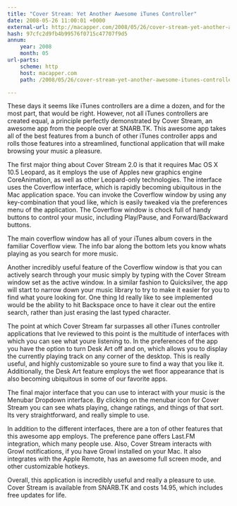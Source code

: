 ```yaml
---
title: "Cover Stream: Yet Another Awesome iTunes Controller"
date: 2008-05-26 11:00:01 +0000
external-url: http://macapper.com/2008/05/26/cover-stream-yet-another-awesome-itunes-controller/
hash: 97cfc2d9fb4b99576f0715c47707f9d5
annum:
    year: 2008
    month: 05
url-parts:
    scheme: http
    host: macapper.com
    path: /2008/05/26/cover-stream-yet-another-awesome-itunes-controller/

---
```


These days it seems like iTunes controllers are a dime a dozen, and for the most part, that would be right. However, not all iTunes controllers are created equal, a principle perfectly demonstrated by Cover Stream, an awesome app from the people over at SNARB.TK. This awesome app takes all of the best features from a bunch of other iTunes controller apps and rolls those features into a streamlined, functional application that will make browsing your music a pleasure.

The first major thing about Cover Stream 2.0 is that it requires Mac OS X 10.5 Leopard, as it employs the use of Apples new graphics engine CoreAnimation, as well as other Leopard-only technologies. The interface uses the Coverflow interface, which is rapidly becoming ubiquitous in the Mac application space. You can invoke the Coverflow window by using any key-combination that youd like, which is easily tweaked via the preferences menu of the application. The Coverflow window is chock full of handy buttons to control your music, including Play/Pause, and Forward/Backward buttons.


The main coverflow window has all of your iTunes album covers in the familiar Coverflow view. The info bar along the bottom lets you know whats playing as you search for more music.

Another incredibly useful feature of the Coverflow window is that you can actively search through your music simply by typing with the Cover Stream window set as the active window. In a similar fashion to Quicksilver, the app will start to narrow down your music library to try to make it easier for you to find what youre looking for. One thing Id really like to see implemented would be the ability to hit Backspace once to have it clear out the entire search, rather than just erasing the last typed character.



The point at which Cover Stream far surpasses all other iTunes controller applications that Ive reviewed to this point is the multitude of interfaces with which you can see what youre listening to. In the preferences of the app you have the option to turn Desk Art off and on, which allows you to display the currently playing track on any corner of the desktop. This is really useful, and highly customizable so youre sure to find a way that you like it. Additionally, the Desk Art feature employs the wet floor appearance that is also becoming ubiquitous in some of our favorite apps.



The final major interface that you can use to interact with your music is the Menubar Dropdown interface. By clicking on the menubar icon for Cover Stream you can see whats playing, change ratings, and things of that sort. Its very straightforward, and really simple to use.



In addition to the different interfaces, there are a ton of other features that this awesome app employs. The preference pane offers Last.FM integration, which many people use. Also, Cover Stream interacts with Growl notifications, if you have Growl installed on your Mac. It also integrates with the Apple Remote, has an awesome full screen mode, and other customizable hotkeys.



Overall, this application is incredibly useful and really a pleasure to use. Cover Stream is available from SNARB.TK and costs 14.95, which includes free updates for life.
